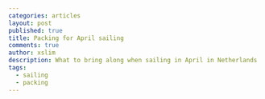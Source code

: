 ```yaml
---
categories: articles
layout: post
published: true
title: Packing for April sailing
comments: true
author: xslim
description: What to bring along when sailing in April in Netherlands
tags: 
  - sailing
  - packing
---
```




